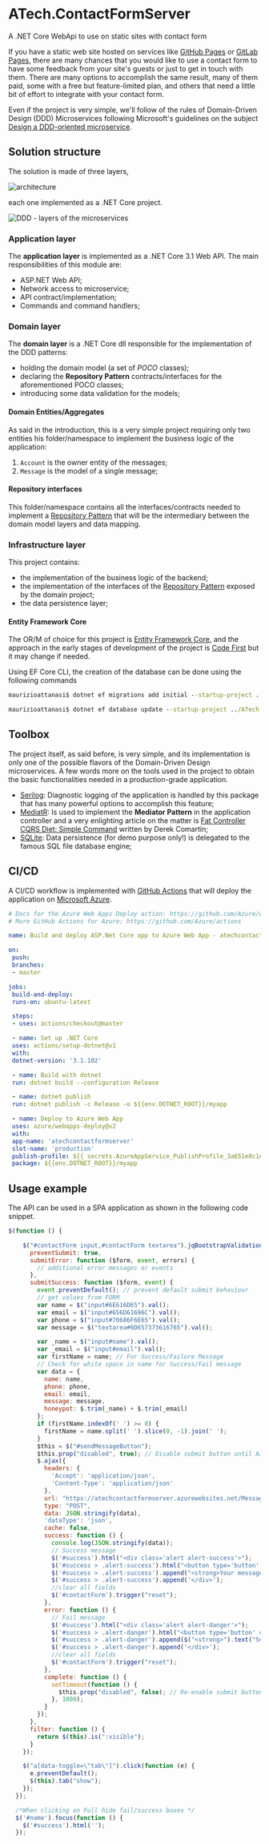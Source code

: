 # ATech.ContactFormServer

A .NET Core WebApi to use on static sites with contact form

If you have a static web site hosted on services like [GitHub Pages](https://pages.github.com/) or [GitLab Pages](https://docs.gitlab.com/ee/user/project/pages/), there are many chances that you would like to use a contact form to have some feedback from your site's guests or just to get in touch with them.
There are many options to accomplish the same result, many of them paid, some with a free but feature-limited plan, and others that need a little bit of effort to integrate with your contact form.

Even if the project is very simple, we'll follow of the rules of Domain-Driven Design (DDD) Microservices following Microsoft's guidelines on the subject [Design a DDD-oriented microservice](https://docs.microsoft.com/it-it/dotnet/architecture/microservices/microservice-ddd-cqrs-patterns/ddd-oriented-microservice).

## Solution structure

The solution is made of three layers,

![architecture](assets/architecture.jpg)

each one implemented as a .NET Core project.

![DDD - layers of the microservices](assets/ddd-layers.png)

### Application layer

The **application layer** is implemented as a .NET Core 3.1 Web API. The main responsibilities of this module are:

- ASP.NET Web API;
- Network access to microservice;
- API contract/implementation;
- Commands and command handlers;

### Domain layer

The **domain layer** is a .NET Core dll responsible for the implementation of the DDD patterns:

- holding the domain model (a set of *POCO* classes);
- declaring the **Repository Pattern** contracts/interfaces for the aforementioned POCO classes;
- introducing some data validation for the models;
 
#### Domain Entities/Aggregates

As said in the introduction, this is a very simple project requiring only two entities his folder/namespace to implement the business logic of the application:

1. `Account` is the owner entity of the messages;
2. `Message` is the model of a single message;

#### Repository interfaces

This folder/namespace contains all the interfaces/contracts needed to implement a [Repository Pattern](https://docs.microsoft.com/it-it/dotnet/architecture/microservices/microservice-ddd-cqrs-patterns/infrastructure-persistence-layer-design) that will be the intermediary between the domain model layers and data mapping.

### Infrastructure layer

This project contains:

- the implementation of the business logic of the backend;
- the implementation of the interfaces of the [Repository Pattern](https://docs.microsoft.com/it-it/dotnet/architecture/microservices/microservice-ddd-cqrs-patterns/infrastructure-persistence-layer-design) exposed by the domain project;
- the data persistence layer;

#### Entity Framework Core

The OR/M of choice for this project is [Entity Framework Core](https://docs.microsoft.com/it-it/ef/core/), and the approach in the early stages of development of the project is [Code First](https://docs.microsoft.com/it-it/aspnet/core/data/ef-mvc/intro?view=aspnetcore-3.1) but it may change if needed.

Using EF Core CLI, the creation of the database can be done using the following commands

```cmd
maurizioattanasi$ dotnet ef migrations add initial --startup-project ../ATech.ContactFormServer.Api
```

```cmd
maurizioattanasi$ dotnet ef database update --startup-project ../ATech.ContactFormServer.Api
```

## Toolbox

The project itself, as said before, is very simple, and its implementation is only one of the possible flavors of the Domain-Driven Design microservices. A few words more on the tools used in the project to obtain the basic functionalities needed in a production-grade application.

- [Serilog](https://serilog.net): Diagnostic logging of the application is handled by this package that has many powerful options to accomplish this feature;
- [MediatR](https://github.com/jbogard/MediatR): Is used to implement the **Mediator Pattern** in the application controller and a very enlighting article on the matter is [Fat Controller CQRS Diet: Simple Command](https://codeopinion.com/fat-controller-cqrs-diet-simple-command/) written by Derek Comartin;
- [SQLite](https://www.sqlite.org/index.html): Data persistence (for demo purpose only!) is delegated to the famous SQL file database engine;

## CI/CD

A CI/CD workflow is implemented with [GitHub Actions](https://github.com/features/actions) that will deploy the application on [Microsoft Azure](https://azure.microsoft.com/it-it/).

```yaml
# Docs for the Azure Web Apps Deploy action: https://github.com/Azure/webapps-deploy
# More GitHub Actions for Azure: https://github.com/Azure/actions

name: Build and deploy ASP.Net Core app to Azure Web App - atechcontactformserver

on:
 push:
 branches:
 - master

jobs:
 build-and-deploy:
 runs-on: ubuntu-latest

 steps:
 - uses: actions/checkout@master

 - name: Set up .NET Core
 uses: actions/setup-dotnet@v1
 with:
 dotnet-version: '3.1.102'

 - name: Build with dotnet
 run: dotnet build --configuration Release

 - name: dotnet publish
 run: dotnet publish -c Release -o ${{env.DOTNET_ROOT}}/myapp

 - name: Deploy to Azure Web App
 uses: azure/webapps-deploy@v2
 with:
 app-name: 'atechcontactformserver'
 slot-name: 'production'
 publish-profile: ${{ secrets.AzureAppService_PublishProfile_3a651e8c1e9a42a5bd1996554646a4bc }}
 package: ${{env.DOTNET_ROOT}}/myapp
```

## Usage example

The API can be used in a SPA application as shown in the following code snippet.

```javascript
$(function () {

    $("#contactForm input,#contactForm textarea").jqBootstrapValidation({
      preventSubmit: true,
      submitError: function ($form, event, errors) {
        // additional error messages or events
      },
      submitSuccess: function ($form, event) {
        event.preventDefault(); // prevent default submit behaviour
        // get values from FORM
        var name = $("input#6E616D65").val();
        var email = $("input#656D61696C").val();
        var phone = $("input#70686F6E65").val();
        var message = $("textarea#6D657373616765").val();

        var _name = $("input#name").val();
        var _email = $("input#email").val();
        var firstName = name; // For Success/Failure Message
        // Check for white space in name for Success/Fail message
        var data = {
          name: name,
          phone: phone,
          email: email,
          message: message,
          honeypot: $.trim(_name) + $.trim(_email)
        };
        if (firstName.indexOf(' ') >= 0) {
          firstName = name.split(' ').slice(0, -1).join(' ');
        }
        $this = $("#sendMessageButton");
        $this.prop("disabled", true); // Disable submit button until AJAX call is complete to prevent duplicate messages
        $.ajax({
          headers: {
            'Accept': 'application/json',
            'Content-Type': 'application/json'
          },
          url: "https://atechcontactformserver.azurewebsites.net/Message/Submit/{{ site.form_id }}",
          type: "POST",
          data: JSON.stringify(data),
          'dataType': 'json',
          cache: false,
          success: function () {
            console.log(JSON.stringify(data));
            // Success message
            $('#success').html("<div class='alert alert-success'>");
            $('#success > .alert-success').html("<button type='button' class='close' data-dismiss='alert' aria-hidden='true'>&times;").append("</button>");
            $('#success > .alert-success').append("<strong>Your message has been sent. </strong>");
            $('#success > .alert-success').append('</div>');
            //clear all fields
            $('#contactForm').trigger("reset");
          },
          error: function () {
            // Fail message
            $('#success').html("<div class='alert alert-danger'>");
            $('#success > .alert-danger').html("<button type='button' class='close' data-dismiss='alert' aria-hidden='true'>&times;").append("</button>");
            $('#success > .alert-danger').append($("<strong>").text("Sorry " + firstName + ", it seems that my mail server is not responding. Please try again later!"));
            $('#success > .alert-danger').append('</div>');
            //clear all fields
            $('#contactForm').trigger("reset");
          },
          complete: function () {
            setTimeout(function () {
              $this.prop("disabled", false); // Re-enable submit button when AJAX call is complete
            }, 1000);
          }
        });
      },
      filter: function () {
        return $(this).is(":visible");
      }
    });

    $("a[data-toggle=\"tab\"]").click(function (e) {
      e.preventDefault();
      $(this).tab("show");
    });
  });

  /*When clicking on Full hide fail/success boxes */
  $('#name').focus(function () {
    $('#success').html('');
  });
```
